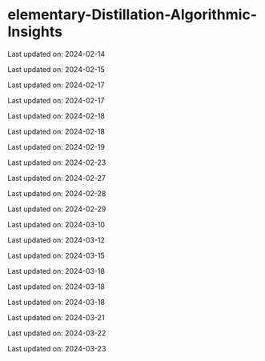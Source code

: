 # elementary-Distillation-Algorithmic-Insights


Last updated on: 2024-02-14

Last updated on: 2024-02-15

Last updated on: 2024-02-17

Last updated on: 2024-02-17

Last updated on: 2024-02-18

Last updated on: 2024-02-18

Last updated on: 2024-02-19

Last updated on: 2024-02-23

Last updated on: 2024-02-27

Last updated on: 2024-02-28

Last updated on: 2024-02-29

Last updated on: 2024-03-10

Last updated on: 2024-03-12

Last updated on: 2024-03-15

Last updated on: 2024-03-18

Last updated on: 2024-03-18

Last updated on: 2024-03-18

Last updated on: 2024-03-21

Last updated on: 2024-03-22

Last updated on: 2024-03-23